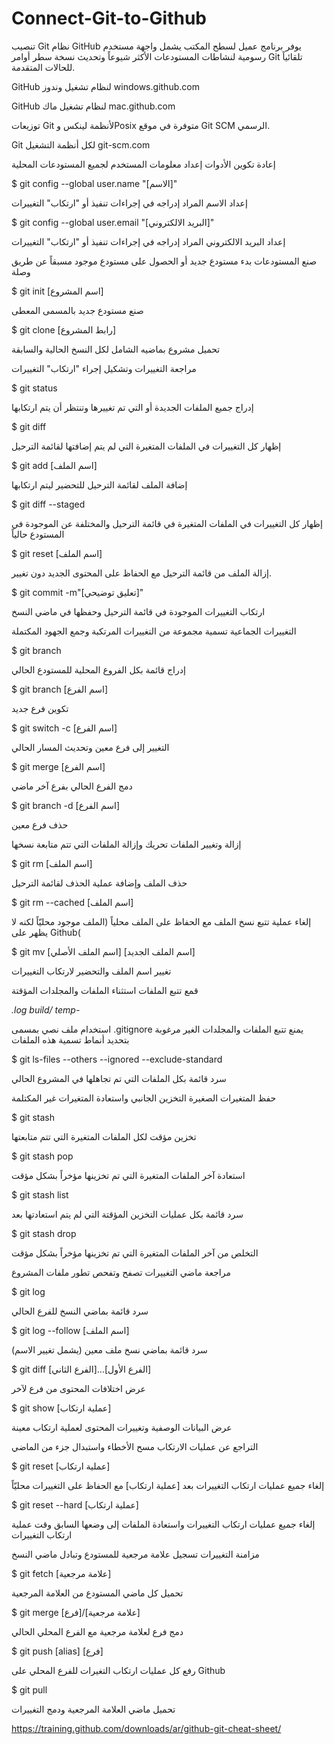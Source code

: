 # Connect-Git-to-Github

تنصيب Git
نظام GitHub يوفر برنامج عميل لسطح المكتب يشمل واجهة مستخدم رسومية لنشاطات المستودعات الأكثر شيوعاً وتحديث نسخة سطر أوامر Git تلقائياً للحالات المتقدمة.

GitHub لنظام تشغيل وندوز
windows.github.com

GitHub لنظام تشغيل ماك
mac.github.com

توزيعات Git لأنظمة لينكس وPosix متوفرة في موقع Git SCM الرسمي.

Git لكل أنظمة التشغيل
git-scm.com

إعادة تكوين الأدوات
إعداد معلومات المستخدم لجميع المستودعات المحلية

$ git config --global user.name "[الاسم]"

إعداد الاسم المراد إدراجه في إجراءات تنفيذ أو "ارتكاب" التغييرات

$ git config --global user.email "[البريد الالكتروني]"

إعداد البريد الالكتروني المراد إدراجه في إجراءات تنفيذ أو "ارتكاب" التغييرات

صنع المستودعات
بدء مستودع جديد أو الحصول على مستودع موجود مسبقاً عن طريق وصلة

$ git init [اسم المشروع]

صنع مستودع جديد بالمسمى المعطى

$ git clone [رابط المشروع]

تحميل مشروع بماضيه الشامل لكل النسخ الحالية والسابقة

مراجعة التغييرات وتشكيل إجراء "ارتكاب" التغييرات

$ git status

إدراج جميع الملفات الجديدة أو التي تم تغييرها وتنتظر أن يتم ارتكابها

$ git diff

إظهار كل التغييرات في الملفات المتغيرة التي لم يتم إضافتها لقائمة الترحيل

$ git add [اسم الملف]

إضافة الملف لقائمة الترحيل للتحضير ليتم ارتكابها

$ git diff --staged

إظهار كل التغييرات في الملفات المتغيرة في قائمة الترحيل والمختلفة عن الموجودة في المستودع حالياً

$ git reset [اسم الملف]

إزالة الملف من قائمة الترحيل مع الحفاظ على المحتوى الجديد دون تغيير.

$ git commit -m"[تعليق توضيحي]"

ارتكاب التغييرات الموجودة في قائمة الترحيل وحفظها في ماضي النسخ

التغييرات الجماعية
تسمية مجموعة من التغييرات المرتكبة وجمع الجهود المكتملة

$ git branch

إدراج قائمة بكل الفروع المحلية للمستودع الحالي

$ git branch [اسم الفرع]

تكوين فرع جديد

$ git switch -c [اسم الفرع]

التغيير إلى فرع معين وتحديث المسار الحالي

$ git merge [اسم الفرع]

دمج الفرع الحالي بفرع آخر ماضي

$ git branch -d [اسم الفرع]

حذف فرع معين

إزالة وتغيير الملفات
تحريك وإزالة الملفات التي تتم متابعة نسخها

$ git rm [اسم الملف]

حذف الملف وإضافة عملية الحذف لقائمة الترحيل

$ git rm --cached [اسم الملف]

إلغاء عملية تتبع نسخ الملف مع الحفاظ على الملف محلياً (الملف موجود محليّاً لكنه لا يظهر على Github(

$ git mv [اسم الملف الأصلي] [اسم الملف الجديد]

تغيير اسم الملف والتحضير لارتكاب التغييرات

قمع تتبع الملفات
استثناء الملفات والمجلدات المؤقتة

*.log build/ temp-*

استخدام ملف نصي بمسمى .gitignore يمنع تتبع الملفات والمجلدات الغير مرغوبة بتحديد أنماط تسمية هذه الملفات

$ git ls-files --others --ignored --exclude-standard

سرد قائمة بكل الملفات التي تم تجاهلها في المشروع الحالي

حفظ المتغيرات الصغيرة
التخزين الجانبي واستعادة المتغيرات غير المكتلمة

$ git stash

تخزين مؤقت لكل الملفات المتغيرة التي تتم متابعتها

$ git stash pop

استعادة آخر الملفات المتغيرة التي تم تخزينها مؤخراً بشكل مؤقت

$ git stash list

سرد قائمة بكل عمليات التخزين المؤقتة التي لم يتم استعادتها بعد

$ git stash drop

التخلص من آخر الملفات المتغيرة التي تم تخزينها مؤخراً بشكل مؤقت

مراجعة ماضي التغييرات
تصفح وتفحص تطور ملفات المشروع

$ git log

سرد قائمة بماضي النسخ للفرع الحالي

$ git log --follow [اسم الملف]

سرد قائمة بماضي نسخ ملف معين (يشمل تغيير الاسم)

$ git diff [الفرع الثاني]...[الفرع الأول]

عرض اختلافات المحتوى من فرع لآخر

$ git show [عملية ارتكاب]

عرض البيانات الوصفية وتغييرات المحتوى لعملية ارتكاب معينة

التراجع عن عمليات الارتكاب
مسح الأخطاء واستبدال جزء من الماضي

$ git reset [عملية ارتكاب]

إلغاء جميع عمليات ارتكاب التغييرات بعد [عملية ارتكاب] مع الحفاظ على التغييرات محليّاً

$ git reset --hard [عملية ارتكاب]

إلغاء جميع عمليات ارتكاب التغييرات واستعادة الملفات إلى وضعها السابق وقت عملية ارتكاب التغييرات

مزامنة التغييرات
تسجيل علامة مرجعية للمستودع وتبادل ماضي النسخ

$ git fetch [علامة مرجعية]

تحميل كل ماضي المستودع من العلامة المرجعية

$ git merge [فرع]/[علامة مرجعية]

دمج فرع لعلامة مرجعية مع الفرع المحلي الحالي

$ git push [alias] [فرع]

رفع كل عمليات ارتكاب التغيرات للفرع المحلي على Github

$ git pull

تحميل ماضي العلامة المرجعية ودمج التغييرات

https://training.github.com/downloads/ar/github-git-cheat-sheet/
